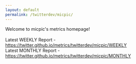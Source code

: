 ```yaml
---
layout: default
permalink: /twitterdev/micpic/
---
```

Welcome to micpic's metrics homepage!
<br><br>
Latest WEEKLY Report - <a href="https://twitter.github.io/metrics/twitterdev/micpic/WEEKLY">https://twitter.github.io/metrics/twitterdev/micpic/WEEKLY</a>
<br>
Latest MONTHLY Report - <a href="https://twitter.github.io/metrics/twitterdev/micpic/MONTHLY">https://twitter.github.io/metrics/twitterdev/micpic/MONTHLY</a>
<br>
